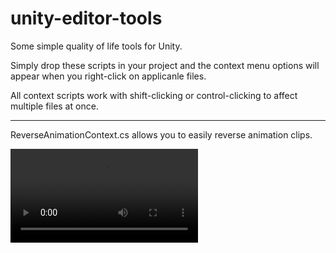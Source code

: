 # unity-editor-tools
Some simple quality of life tools for Unity.

Simply drop these scripts in your project and the context menu options will appear when you right-click on applicanle files.

All context scripts work with shift-clicking or control-clicking to affect multiple files at once.

-------------------------------------

ReverseAnimationContext.cs allows you to easily reverse animation clips.

<video> 
    <source src="https://i.imgur.com/FLlMB6o.mp4"></source> 
</video>
